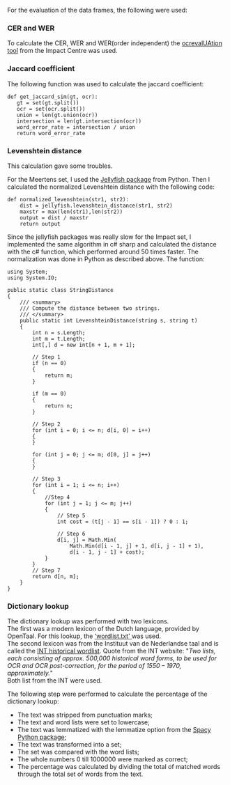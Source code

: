 For the evaluation of the data frames, the following were used:

### CER and WER
To calculate the CER, WER and WER(order independent) the [ocrevalUAtion tool](https://github.com/impactcentre/ocrevalUAtion) from the Impact Centre was used.

### Jaccard coefficient
The following function was used to calculate the jaccard coefficient:

```
def get_jaccard_sim(gt, ocr):
   gt = set(gt.split())  
   ocr = set(ocr.split())  
   union = len(gt.union(ocr))
   intersection = len(gt.intersection(ocr))  
   word_error_rate = intersection / union  
   return word_error_rate
``` 

### Levenshtein distance
This calculation gave some troubles. 

For the Meertens set, I used the [Jellyfish package](https://pypi.org/project/jellyfish/) from Python. 
Then I calculated the normalized Levenshtein distance with the following code:

```
def normalized_levenshtein(str1, str2):
    dist = jellyfish.levenshtein_distance(str1, str2)
    maxstr = max(len(str1),len(str2))
    output = dist / maxstr
    return output
```

Since the jellyfish packages was really slow for the Impact set, I implemented the same algorithm in c# sharp and calculated the distance with the c# function, which performed around 50 times faster. The normalization was done in Python as described above. 
The function:
```
using System;
using System.IO;

public static class StringDistance
{
    /// <summary>
    /// Compute the distance between two strings.
    /// </summary>
    public static int LevenshteinDistance(string s, string t)
    {
        int n = s.Length;
        int m = t.Length;
        int[,] d = new int[n + 1, m + 1];

        // Step 1
        if (n == 0)
        {
            return m;
        }

        if (m == 0)
        {
            return n;
        }

        // Step 2
        for (int i = 0; i <= n; d[i, 0] = i++)
        {
        }

        for (int j = 0; j <= m; d[0, j] = j++)
        {
        }

        // Step 3
        for (int i = 1; i <= n; i++)
        {
            //Step 4
            for (int j = 1; j <= m; j++)
            {
                // Step 5
                int cost = (t[j - 1] == s[i - 1]) ? 0 : 1;

                // Step 6
                d[i, j] = Math.Min(
                    Math.Min(d[i - 1, j] + 1, d[i, j - 1] + 1),
                    d[i - 1, j - 1] + cost);
            }
        }
        // Step 7
        return d[n, m];
    }
}
```

### Dictionary lookup
The dictionary lookup was performed with two lexicons.  
The first was a modern lexicon of the Dutch language, provided by OpenTaal. For this lookup, the ['wordlist.txt' ](https://github.com/OpenTaal/opentaal-wordlist) was used.  
The second lexicon was from the Instituut van de Nederlandse taal and is called the [INT historical wordlist](https://ivdnt.org/taalmaterialen/102-taalmaterialen/2126-tstc-int-historische-woordenlijst-j).   Quote from the INT website: "_Two lists, each consisting of approx. 500,000 historical word forms, to be used for OCR and OCR post-correction, for the period of 1550 – 1970, approximately._"   
Both list from the INT were used. 


The following step were performed to calculate the percentage of the dictionary lookup: 

* The text was stripped from punctuation marks;
* The text and word lists were set to lowercase;
* The text was lemmatized with the lemmatize option from the [Spacy Python package](https://spacy.io/usage/spacy-101);
* The text was transformed into a set;
* The set was compared with the word lists;
* The whole numbers 0 till 1000000 were marked as correct;
* The percentage was calculated by dividing the total of matched words through the total set of words from the text.





